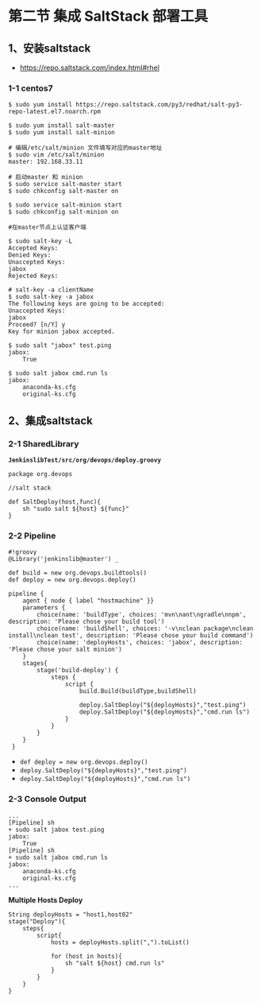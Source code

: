# **第二节 集成 SaltStack 部署工具**

## 1、安装saltstack

* https://repo.saltstack.com/index.html#rhel

### 1-1 centos7

```
$ sudo yum install https://repo.saltstack.com/py3/redhat/salt-py3-repo-latest.el7.noarch.rpm

$ sudo yum install salt-master 
$ sudo yum install salt-minion

# 编辑/etc/salt/minion 文件填写对应的master地址
$ sudo vim /etc/salt/minion
master: 192.168.33.11

# 启动master 和 minion
$ sudo service salt-master start
$ sudo chkconfig salt-master on

$ sudo service salt-minion start
$ sudo chkconfig salt-minion on

#在master节点上认证客户端

$ sudo salt-key -L 
Accepted Keys:
Denied Keys:
Unaccepted Keys:
jabox
Rejected Keys:

# salt-key -a clientName
$ sudo salt-key -a jabox
The following keys are going to be accepted:
Unaccepted Keys:
jabox
Proceed? [n/Y] y
Key for minion jabox accepted.

$ sudo salt "jabox" test.ping
jabox:
    True

$ sudo salt jabox cmd.run ls
jabox:
    anaconda-ks.cfg
    original-ks.cfg
```

## 2、集成saltstack

### 2-1 SharedLibrary

**`JenkinslibTest/src/org/devops/deploy.groovy`**

```
package org.devops

//salt stack

def SaltDeploy(host,func){
    sh "sudo salt ${host} ${func}"
}
```

### 2-2 Pipeline

```
#!groovy
@Library('jenkinslib@master') _

def build = new org.devops.buildtools()
def deploy = new org.devops.deploy()

pipeline {
 	agent { node { label "hostmachine" }}
 	parameters {
 		choice(name: 'buildType', choices: 'mvn\nant\ngradle\nnpm', description: 'Please chose your build tool') 
    	choice(name: 'buildShell', choices: '-v\nclean package\nclean install\nclean test', description: 'Please chose your build command') 
    	choice(name: 'deployHosts', choices: 'jabox', description: 'Please chose your salt minion')
	}
 	stages{
		stage('build-deploy') {
	        steps {
	        	script {
	            	build.Build(buildType,buildShell)

	            	deploy.SaltDeploy("${deployHosts}","test.ping")
	            	deploy.SaltDeploy("${deployHosts}","cmd.run ls")
	            } 
	        }
	    }
    }
 }
```

* `def deploy = new org.devops.deploy()`
* `deploy.SaltDeploy("${deployHosts}","test.ping")`
* `deploy.SaltDeploy("${deployHosts}","cmd.run ls")`

### 2-3 Console Output

```
...
[Pipeline] sh
+ sudo salt jabox test.ping
jabox:
    True
[Pipeline] sh
+ sudo salt jabox cmd.run ls
jabox:
    anaconda-ks.cfg
    original-ks.cfg
...
```

**Multiple Hosts Deploy**

```
String deployHosts = "host1,host02" 
stage("Deploy"){
	steps{ 
		script{ 
			hosts = deployHosts.split(",").toList() 
			
			for (host in hosts){ 
				sh "salt ${host} cmd.run ls"
			} 
		} 
	}
}
```
